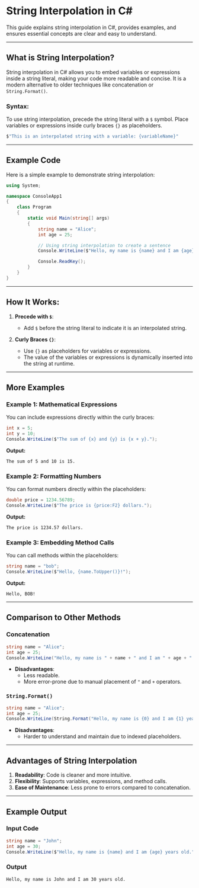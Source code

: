# String Interpolation in C#

This guide explains string interpolation in C#, provides examples, and ensures essential concepts are clear and easy to understand.

---

## What is String Interpolation?
String interpolation in C# allows you to embed variables or expressions inside a string literal, making your code more readable and concise. It is a modern alternative to older techniques like concatenation or `String.Format()`.

### Syntax:
To use string interpolation, precede the string literal with a `$` symbol. Place variables or expressions inside curly braces `{}` as placeholders.

```csharp
$"This is an interpolated string with a variable: {variableName}"
```

---

## Example Code
Here is a simple example to demonstrate string interpolation:

```csharp
using System;

namespace ConsoleApp1
{
    class Program
    {
        static void Main(string[] args)
        {
            string name = "Alice";
            int age = 25;

            // Using string interpolation to create a sentence
            Console.WriteLine($"Hello, my name is {name} and I am {age} years old.");

            Console.ReadKey();
        }
    }
}
```

---

## How It Works:
1. **Precede with `$`**:
   - Add `$` before the string literal to indicate it is an interpolated string.

2. **Curly Braces `{}`**:
   - Use `{}` as placeholders for variables or expressions.
   - The value of the variables or expressions is dynamically inserted into the string at runtime.

---

## More Examples
### Example 1: Mathematical Expressions
You can include expressions directly within the curly braces:
```csharp
int x = 5;
int y = 10;
Console.WriteLine($"The sum of {x} and {y} is {x + y}.");
```
**Output:**
```
The sum of 5 and 10 is 15.
```

### Example 2: Formatting Numbers
You can format numbers directly within the placeholders:
```csharp
double price = 1234.56789;
Console.WriteLine($"The price is {price:F2} dollars.");
```
**Output:**
```
The price is 1234.57 dollars.
```

### Example 3: Embedding Method Calls
You can call methods within the placeholders:
```csharp
string name = "bob";
Console.WriteLine($"Hello, {name.ToUpper()}!");
```
**Output:**
```
Hello, BOB!
```

---

## Comparison to Other Methods
### Concatenation
```csharp
string name = "Alice";
int age = 25;
Console.WriteLine("Hello, my name is " + name + " and I am " + age + " years old.");
```
- **Disadvantages**:
  - Less readable.
  - More error-prone due to manual placement of `"` and `+` operators.

### `String.Format()`
```csharp
string name = "Alice";
int age = 25;
Console.WriteLine(String.Format("Hello, my name is {0} and I am {1} years old.", name, age));
```
- **Disadvantages**:
  - Harder to understand and maintain due to indexed placeholders.

---

## Advantages of String Interpolation
1. **Readability**: Code is cleaner and more intuitive.
2. **Flexibility**: Supports variables, expressions, and method calls.
3. **Ease of Maintenance**: Less prone to errors compared to concatenation.

---

## Example Output
### Input Code
```csharp
string name = "John";
int age = 30;
Console.WriteLine($"Hello, my name is {name} and I am {age} years old.");
```

### Output
```
Hello, my name is John and I am 30 years old.
```

